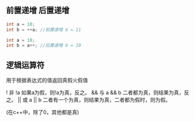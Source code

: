 ## 前置递增 后置递增
```cpp 前置递增：先让变量+1，然后进行表达式运算
int a = 10;
int b = ++a; //前置递增 b = 11
```

```cpp 后置递增：先进行表达式运算，再让变量+1
int a = 10;
int b = a++; //后置递增 b = 10
```

## 逻辑运算符
用于根据表达式的值返回真假火假值

!   非  !a 如果a为假，则!a为真，反之。
&&  与  a && b  二者都为真，则结果为真，反之。
||  或  a || b  二者有一个为真，则结果为真，二者都为假时，则为假。

(在c++中，除了0，其他都是真)